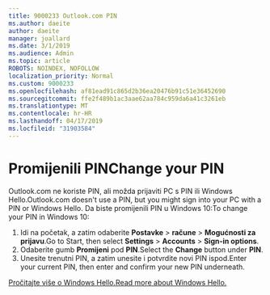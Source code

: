 ```yaml
---
title: 9000233 Outlook.com PIN
ms.author: daeite
author: daeite
manager: joallard
ms.date: 3/1/2019
ms.audience: Admin
ms.topic: article
ROBOTS: NOINDEX, NOFOLLOW
localization_priority: Normal
ms.custom: 9000233
ms.openlocfilehash: af81ead91c865d2b36ea20476b91c51e36452690
ms.sourcegitcommit: ffe2f489b1ac3aae62aa784c959da6a41c3261eb
ms.translationtype: MT
ms.contentlocale: hr-HR
ms.lasthandoff: 04/17/2019
ms.locfileid: "31903584"
---
```

# <a name="change-your-pin"></a><span data-ttu-id="81c13-102">Promijenili PIN</span><span class="sxs-lookup"><span data-stu-id="81c13-102">Change your PIN</span></span>

<span data-ttu-id="81c13-103">Outlook.com ne koriste PIN, ali možda prijaviti PC s PIN ili Windows Hello.</span><span class="sxs-lookup"><span data-stu-id="81c13-103">Outlook.com doesn't use a PIN, but you might sign into your PC with a PIN or Windows Hello.</span></span> <span data-ttu-id="81c13-104">Da biste promijenili PIN u Windows 10:</span><span class="sxs-lookup"><span data-stu-id="81c13-104">To change your PIN in Windows 10:</span></span>

1. <span data-ttu-id="81c13-105">Idi na početak, a zatim odaberite **Postavke** > **račune** > **Mogućnosti za prijavu**.</span><span class="sxs-lookup"><span data-stu-id="81c13-105">Go to Start, then select **Settings** > **Accounts** > **Sign-in options**.</span></span>
2. <span data-ttu-id="81c13-106">Odaberite gumb **Promijeni** pod **PIN**.</span><span class="sxs-lookup"><span data-stu-id="81c13-106">Select the **Change** button under **PIN**.</span></span>
3. <span data-ttu-id="81c13-107">Unesite trenutni PIN, a zatim unesite i potvrdite novi PIN ispod.</span><span class="sxs-lookup"><span data-stu-id="81c13-107">Enter your current PIN, then enter and confirm your new PIN underneath.</span></span>

[<span data-ttu-id="81c13-108">Pročitajte više o Windows Hello.</span><span class="sxs-lookup"><span data-stu-id="81c13-108">Read more about Windows Hello.</span></span>](https://support.microsoft.com/help/17215/)